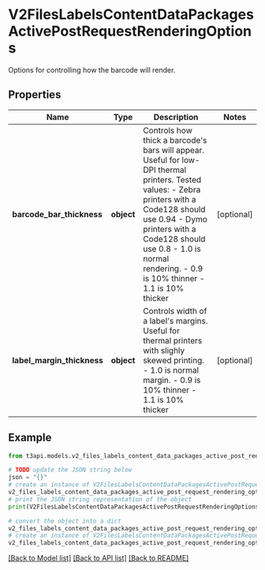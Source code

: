 # V2FilesLabelsContentDataPackagesActivePostRequestRenderingOptions

Options for controlling how the barcode will render.

## Properties

Name | Type | Description | Notes
------------ | ------------- | ------------- | -------------
**barcode_bar_thickness** | **object** | Controls how thick a barcode&#39;s bars will appear. Useful for low-DPI thermal printers. Tested values: - Zebra printers with a Code128 should use 0.94 - Dymo printers with a Code128 should use 0.8 - 1.0 is normal rendering.  - 0.9 is 10% thinner - 1.1 is 10% thicker | [optional] 
**label_margin_thickness** | **object** | Controls width of a label&#39;s margins. Useful for thermal printers with slighly skewed printing. - 1.0 is normal margin.  - 0.9 is 10% thinner - 1.1 is 10% thicker | [optional] 

## Example

```python
from t3api.models.v2_files_labels_content_data_packages_active_post_request_rendering_options import V2FilesLabelsContentDataPackagesActivePostRequestRenderingOptions

# TODO update the JSON string below
json = "{}"
# create an instance of V2FilesLabelsContentDataPackagesActivePostRequestRenderingOptions from a JSON string
v2_files_labels_content_data_packages_active_post_request_rendering_options_instance = V2FilesLabelsContentDataPackagesActivePostRequestRenderingOptions.from_json(json)
# print the JSON string representation of the object
print(V2FilesLabelsContentDataPackagesActivePostRequestRenderingOptions.to_json())

# convert the object into a dict
v2_files_labels_content_data_packages_active_post_request_rendering_options_dict = v2_files_labels_content_data_packages_active_post_request_rendering_options_instance.to_dict()
# create an instance of V2FilesLabelsContentDataPackagesActivePostRequestRenderingOptions from a dict
v2_files_labels_content_data_packages_active_post_request_rendering_options_from_dict = V2FilesLabelsContentDataPackagesActivePostRequestRenderingOptions.from_dict(v2_files_labels_content_data_packages_active_post_request_rendering_options_dict)
```
[[Back to Model list]](../README.md#documentation-for-models) [[Back to API list]](../README.md#documentation-for-api-endpoints) [[Back to README]](../README.md)


